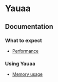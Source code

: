 # Yauaa
## Documentation
### What to expect
* [Performance](https://yauaa.basjes.nl/expect/performance/index.html)

### Using Yauaa
* [Memory usage](https://yauaa.basjes.nl/using/memoryusage/index.html)
